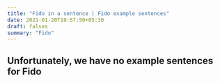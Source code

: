```yaml
---
title: "Fido in a sentence | Fido example sentences"
date: 2021-01-20T19:57:50+05:30
draft: falses
summary: "Fido"
---
```

## Unfortunately, we have no example sentences for Fido                 
